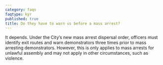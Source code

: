 ```yaml
---
category: faqs
faqtype: kyr
published: true
title: Do they have to warn us before a mass arrest?
---
```

It depends. Under the City’s new mass arrest dispersal order, officers must identify exit routes and warn demonstrators three times prior to mass arresting demonstrators. However, this is only applies to mass arrests for unlawful assembly and may not apply in other circumstances, such as violence.

